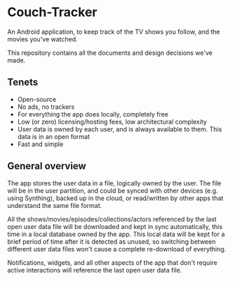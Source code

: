 # Couch-Tracker

An Android application, to keep track of the TV shows you follow, and the movies you've watched.

This repository contains all the documents and design decisions we've made.


## Tenets

- Open-source
- No ads, no trackers
- For everything the app does locally, completely free
- Low (or zero) licensing/hosting fees, low architectural complexity
- User data is owned by each user, and is always available to them. This data is in an open format
- Fast and simple


## General overview

The app stores the user data in a file, logically owned by the user. The file will be in the user partition, and could be synced with other devices (e.g. using Synthing), backed up in the cloud, or read/written by other apps that understand the same file format.

All the shows/movies/episodes/collections/actors referenced by the last open user data file will be downloaded and kept in sync automatically, this time in a local database owned by the app.
This local data will be kept for a brief period of time after it is detected as unused, so switching between different user data files won't cause a complete re-download of everything.

Notifications, widgets, and all other aspects of the app that don't require active interactions will reference the last open user data file.
